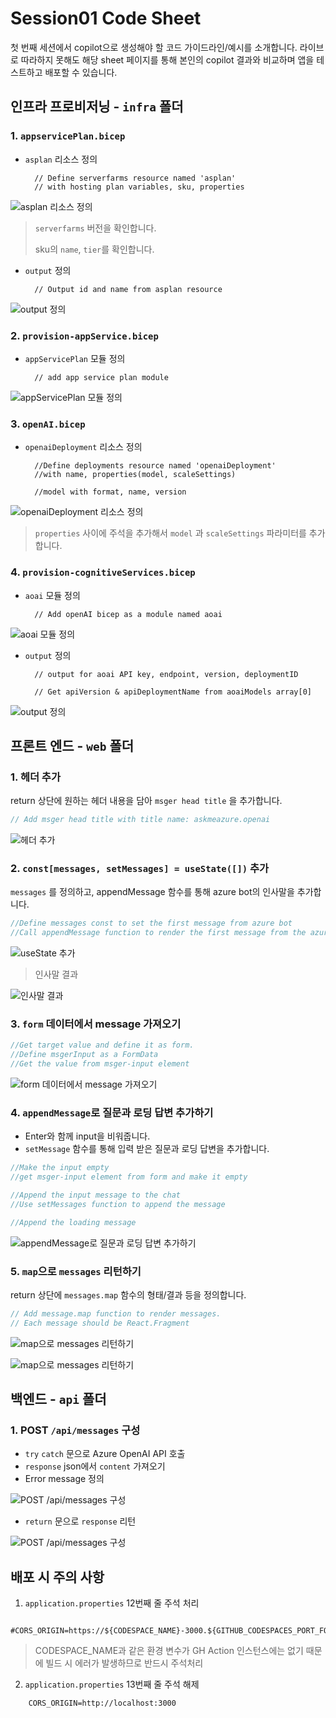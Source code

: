 # Session01 Code Sheet

첫 번째 세션에서 copilot으로 생성해야 할 코드 가이드라인/예시를 소개합니다. 라이브로 따라하지 못해도 해당 sheet 페이지를 통해 본인의 copilot 결과와 비교하며 앱을 테스트하고 배포할 수 있습니다.

## 인프라 프로비저닝 - `infra` 폴더

### 1. `appservicePlan.bicep`

* `asplan` 리소스 정의
  ```
    // Define serverfarms resource named 'asplan'
    // with hosting plan variables, sku, properties
  ```

![asplan 리소스 정의](../images/appserviceplan02.png)

> `serverfarms` 버전을 확인합니다.
> 
> sku의 `name`, `tier`를 확인합니다.

* `output` 정의
  ```
    // Output id and name from asplan resource
  ```
  
![output 정의](../images/appserviceplan03.png)


### 2. `provision-appService.bicep`

* `appServicePlan` 모듈 정의
  ```
    // add app service plan module
  ```

![appServicePlan 모듈 정의](../images/provision-asp01.png)

### 3. `openAI.bicep`

<!-- * `aoai` 리소스 정의

![aoai 리소스 정의](../images/openai02.png)

> `accounts` 버전을 확인합니다. -->

* `openaiDeployment` 리소스 정의
  ```
    //Define deployments resource named 'openaiDeployment'
    //with name, properties(model, scaleSettings)

    //model with format, name, version
  ```

![openaiDeployment 리소스 정의](../images/openai03.png)

> `properties` 사이에 주석을 추가해서 `model` 과 `scaleSettings` 파라미터를 추가합니다.

### 4. `provision-cognitiveServices.bicep`

* `aoai` 모듈 정의
  ```
    // Add openAI bicep as a module named aoai
  ```

![aoai 모듈 정의](../images/provision-cog01.png)

* `output` 정의
  ```
    // output for aoai API key, endpoint, version, deploymentID

    // Get apiVersion & apiDeploymentName from aoaiModels array[0]
  ```

![output 정의](../images/provision-cog02.png)

## 프론트 엔드 - `web` 폴더

### 1. 헤더 추가

return 상단에 원하는 헤더 내용을 담아 `msger head title` 을 추가합니다.

``` javascript
// Add msger head title with title name: askmeazure.openai
```

![헤더 추가](../images/web01.png)

### 2. `const[messages, setMessages] = useState([])` 추가

`messages` 를 정의하고, appendMessage 함수를 통해 azure bot의 인사말을 추가합니다.

``` javascript
//Define messages const to set the first message from azure bot
//Call appendMessage function to render the first message from the azure bot
```

![useState 추가](../images/web02.png)

> 인사말 결과

![인사말 결과](../images/greetings.png)

### 3. `form` 데이터에서 message 가져오기

```javascript
//Get target value and define it as form.
//Define msgerInput as a FormData
//Get the value from msger-input element
```

![form 데이터에서 message 가져오기](../images/web03.png)

### 4. `appendMessage`로 질문과 로딩 답변 추가하기

* Enter와 함께 input을 비워줍니다.
* `setMessage` 함수를 통해 입력 받은 질문과 로딩 답변을 추가합니다.

```javascript
//Make the input empty
//get msger-input element from form and make it empty

//Append the input message to the chat
//Use setMessages function to append the message

//Append the loading message
```

![appendMessage로 질문과 로딩 답변 추가하기](../images/web04.png)

### 5. `map`으로 `messages` 리턴하기

return 상단에 `messages.map` 함수의 형태/결과 등을 정의합니다.

```javascript
// Add message.map function to render messages.
// Each message should be React.Fragment
```

![map으로 messages 리턴하기](../images/web05.png)

![map으로 messages 리턴하기](../images/web06.png)

## 백엔드 - `api` 폴더

<!-- ### 1. `OpenAPI` 구성

* `OpenAPI` object 생성
* `Contact` object 생성
* `License` object 생성
* `Info` object 생성

![OpenAPI 구성](../images/api-openapi.png) -->

### 1. POST `/api/messages` 구성

<!-- * `request` json에서 text 가져오기
* `String preMsg` 주석 해제
* `HTTPHeaders` 정의
* `api-key` 정의
  
![POST /api/messages 구성](../images/api01.png)

* `body` `headers` 로 `HTTPEntity` 정의
* `RestTemplate` 정의

![POST /api/messages 구성](../images/api02.png) -->

* `try` `catch` 문으로 Azure OpenAI API 호출
* `response` json에서 `content` 가져오기
* Error message 정의

![POST /api/messages 구성](../images/api03.png)

* `return` 문으로 `response` 리턴

![POST /api/messages 구성](../images/api04.png)

## 배포 시 주의 사항
1. `application.properties` 12번째 줄 주석 처리
```
    #CORS_ORIGIN=https://${CODESPACE_NAME}-3000.${GITHUB_CODESPACES_PORT_FORWARDING_DOMAIN}
```
> CODESPACE_NAME과 같은 환경 변수가 GH Action 인스턴스에는 없기 때문에 빌드 시 에러가 발생하므로 반드시 주석처리

2. `application.properties` 13번째 줄 주석 해제
```
    CORS_ORIGIN=http://localhost:3000
```
